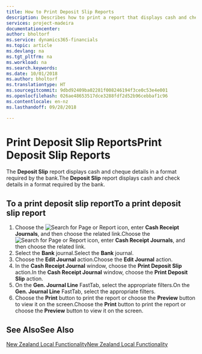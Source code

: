 ```yaml
---
title: How to Print Deposit Slip Reports
description: Describes how to print a report that displays cash and cheque details in a format required by the bank.
services: project-madeira
documentationcenter: 
author: bholtorf
ms.service: dynamics365-financials
ms.topic: article
ms.devlang: na
ms.tgt_pltfrm: na
ms.workload: na
ms.search.keywords: 
ms.date: 10/01/2018
ms.author: bholtorf
ms.translationtype: HT
ms.sourcegitcommit: 9dbd92409ba02281f008246194f3ce0c53e4e001
ms.openlocfilehash: 026ae48653517dce3288fdf2d52b96cebbaf1c96
ms.contentlocale: en-nz
ms.lasthandoff: 09/28/2018

---
```

# <a name="print-deposit-slip-reports"></a><span data-ttu-id="ab9d2-103">Print Deposit Slip Reports</span><span class="sxs-lookup"><span data-stu-id="ab9d2-103">Print Deposit Slip Reports</span></span>
<span data-ttu-id="ab9d2-104">The **Deposit Slip** report displays cash and cheque details in a format required by the bank.</span><span class="sxs-lookup"><span data-stu-id="ab9d2-104">The **Deposit Slip** report displays cash and check details in a format required by the bank.</span></span>  

## <a name="to-a-print-deposit-slip-report"></a><span data-ttu-id="ab9d2-105">To a print deposit slip report</span><span class="sxs-lookup"><span data-stu-id="ab9d2-105">To a print deposit slip report</span></span>  
1.  <span data-ttu-id="ab9d2-106">Choose the ![Search for Page or Report](../../media/ui-search/search_small.png "Search for Page or Report icon") icon, enter **Cash Receipt Journals**, and then choose the related link.</span><span class="sxs-lookup"><span data-stu-id="ab9d2-106">Choose the ![Search for Page or Report](../../media/ui-search/search_small.png "Search for Page or Report icon") icon, enter **Cash Receipt Journals**, and then choose the related link.</span></span>  
2.  <span data-ttu-id="ab9d2-107">Select the **Bank** journal.</span><span class="sxs-lookup"><span data-stu-id="ab9d2-107">Select the **Bank** journal.</span></span>  
3.  <span data-ttu-id="ab9d2-108">Choose the **Edit Journal** action.</span><span class="sxs-lookup"><span data-stu-id="ab9d2-108">Choose the **Edit Journal** action.</span></span>  
4.  <span data-ttu-id="ab9d2-109">In the **Cash Receipt Journal** window, choose the **Print Deposit Slip** action.</span><span class="sxs-lookup"><span data-stu-id="ab9d2-109">In the **Cash Receipt Journal** window, choose the **Print Deposit Slip** action.</span></span>  
5.  <span data-ttu-id="ab9d2-110">On the **Gen. Journal Line** FastTab, select the appropriate filters.</span><span class="sxs-lookup"><span data-stu-id="ab9d2-110">On the **Gen. Journal Line** FastTab, select the appropriate filters.</span></span>  
6.  <span data-ttu-id="ab9d2-111">Choose the **Print** button to print the report or choose the **Preview** button to view it on the screen.</span><span class="sxs-lookup"><span data-stu-id="ab9d2-111">Choose the **Print** button to print the report or choose the **Preview** button to view it on the screen.</span></span>  

## <a name="see-also"></a><span data-ttu-id="ab9d2-112">See Also</span><span class="sxs-lookup"><span data-stu-id="ab9d2-112">See Also</span></span>  
[<span data-ttu-id="ab9d2-113">New Zealand Local Functionality</span><span class="sxs-lookup"><span data-stu-id="ab9d2-113">New Zealand Local Functionality</span></span>](new-zealand-local-functionality.md)

